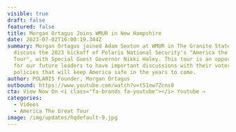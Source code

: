 ```yaml
---
visible: true
draft: false
featured: false
title: Morgan Ortagus Joins WMUR in New Hampshire
date: 2023-07-02T16:00:19.344Z
summary: Morgan Ortagus joined Adam Sexton at WMUR in The Granite State to
  discuss the 2023 kickoff of Polaris National Security's "America the Great
  Tour", with Special Guest Governor Nikki Haley. This tour is an opportunity
  for our future leaders to have important discussions with their voters about
  policies that will keep America safe in the years to come.
author: POLARIS Founder, Morgan Ortagus
outbound: https://www.youtube.com/watch?v=t51ow7Zcns8
cta: View Now On <i class="fa-brands fa-youtube"></i> Youtube →
categories:
  - Videos
  - America The Great Tour
image: /img/updates/hqdefault-9.jpg
---
```

